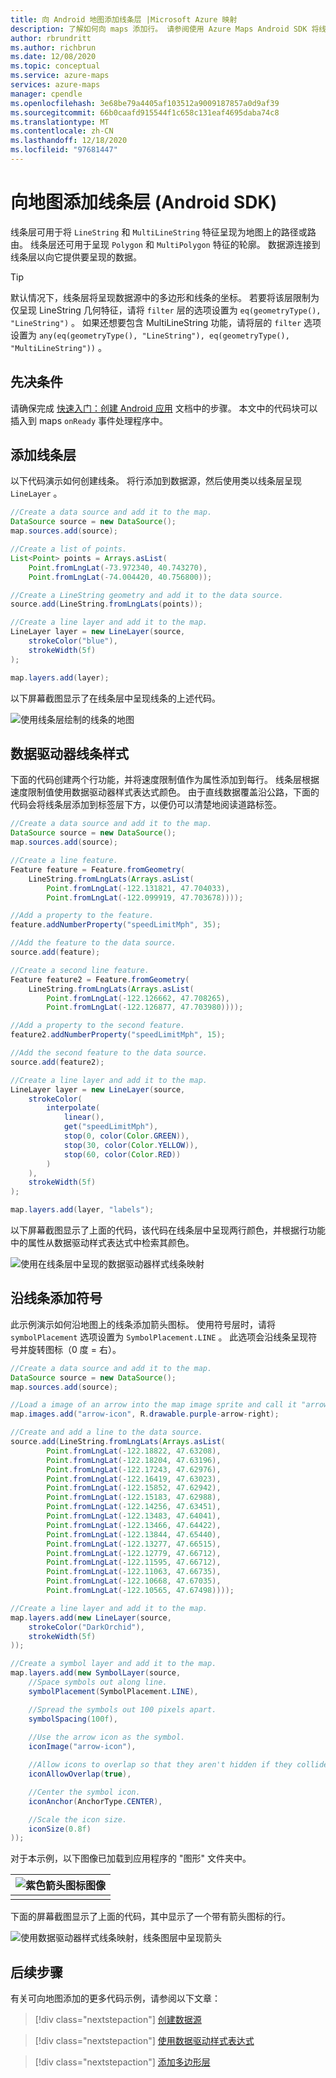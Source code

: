 ```yaml
---
title: 向 Android 地图添加线条层 |Microsoft Azure 映射
description: 了解如何向 maps 添加行。 请参阅使用 Azure Maps Android SDK 将线条图层添加到地图以及使用符号和颜色渐变自定义线条的示例。
author: rbrundritt
ms.author: richbrun
ms.date: 12/08/2020
ms.topic: conceptual
ms.service: azure-maps
services: azure-maps
manager: cpendle
ms.openlocfilehash: 3e68be79a4405af103512a9009187857a0d9af39
ms.sourcegitcommit: 66b0caafd915544f1c658c131eaf4695daba74c8
ms.translationtype: MT
ms.contentlocale: zh-CN
ms.lasthandoff: 12/18/2020
ms.locfileid: "97681447"
---
```

# <a name="add-a-line-layer-to-the-map-android-sdk"></a>向地图添加线条层 (Android SDK) 

线条层可用于将 `LineString` 和 `MultiLineString` 特征呈现为地图上的路径或路由。 线条层还可用于呈现 `Polygon` 和 `MultiPolygon` 特征的轮廓。 数据源连接到线条层以向它提供要呈现的数据。

> [!TIP]
> 默认情况下，线条层将呈现数据源中的多边形和线条的坐标。 若要将该层限制为仅呈现 LineString 几何特征，请将 `filter` 层的选项设置为 `eq(geometryType(), "LineString")` 。 如果还想要包含 MultiLineString 功能，请将层的 `filter` 选项设置为 `any(eq(geometryType(), "LineString"), eq(geometryType(), "MultiLineString"))` 。

## <a name="prerequisites"></a>先决条件

请确保完成 [快速入门：创建 Android 应用](quick-android-map.md) 文档中的步骤。 本文中的代码块可以插入到 maps `onReady` 事件处理程序中。

## <a name="add-a-line-layer"></a>添加线条层

以下代码演示如何创建线条。 将行添加到数据源，然后使用类以线条层呈现 `LineLayer` 。

```java
//Create a data source and add it to the map.
DataSource source = new DataSource();
map.sources.add(source);

//Create a list of points.
List<Point> points = Arrays.asList(
    Point.fromLngLat(-73.972340, 40.743270),
    Point.fromLngLat(-74.004420, 40.756800));

//Create a LineString geometry and add it to the data source.
source.add(LineString.fromLngLats(points));

//Create a line layer and add it to the map.
LineLayer layer = new LineLayer(source,
    strokeColor("blue"),
    strokeWidth(5f)
);

map.layers.add(layer);
```

以下屏幕截图显示了在线条层中呈现线条的上述代码。

![使用线条层绘制的线条的地图](media/android-map-add-line-layer/android-line-layer.png)

## <a name="data-drive-line-style"></a>数据驱动器线条样式

下面的代码创建两个行功能，并将速度限制值作为属性添加到每行。 线条层根据速度限制值使用数据驱动器样式表达式颜色。 由于直线数据覆盖沿公路，下面的代码会将线条层添加到标签层下方，以便仍可以清楚地阅读道路标签。

```java
//Create a data source and add it to the map.
DataSource source = new DataSource();
map.sources.add(source);

//Create a line feature.
Feature feature = Feature.fromGeometry(
    LineString.fromLngLats(Arrays.asList(
        Point.fromLngLat(-122.131821, 47.704033),
        Point.fromLngLat(-122.099919, 47.703678))));

//Add a property to the feature.
feature.addNumberProperty("speedLimitMph", 35);

//Add the feature to the data source.
source.add(feature);

//Create a second line feature.
Feature feature2 = Feature.fromGeometry(
    LineString.fromLngLats(Arrays.asList(
        Point.fromLngLat(-122.126662, 47.708265),
        Point.fromLngLat(-122.126877, 47.703980))));

//Add a property to the second feature.
feature2.addNumberProperty("speedLimitMph", 15);

//Add the second feature to the data source.
source.add(feature2);

//Create a line layer and add it to the map.
LineLayer layer = new LineLayer(source,
    strokeColor(
        interpolate(
            linear(),
            get("speedLimitMph"),
            stop(0, color(Color.GREEN)),
            stop(30, color(Color.YELLOW)),
            stop(60, color(Color.RED))
        )
    ),
    strokeWidth(5f)
);

map.layers.add(layer, "labels");
```

以下屏幕截图显示了上面的代码，该代码在线条层中呈现两行颜色，并根据行功能中的属性从数据驱动样式表达式中检索其颜色。

![使用在线条层中呈现的数据驱动器样式线条映射](media/android-map-add-line-layer/android-line-layer-data-drive-style.png)

## <a name="add-symbols-along-a-line"></a>沿线条添加符号

此示例演示如何沿地图上的线条添加箭头图标。 使用符号层时，请将 `symbolPlacement` 选项设置为 `SymbolPlacement.LINE` 。 此选项会沿线条呈现符号并旋转图标（0 度 = 右）。

```java
//Create a data source and add it to the map.
DataSource source = new DataSource();
map.sources.add(source);

//Load a image of an arrow into the map image sprite and call it "arrow-icon".
map.images.add("arrow-icon", R.drawable.purple-arrow-right);

//Create and add a line to the data source.
source.add(LineString.fromLngLats(Arrays.asList(
        Point.fromLngLat(-122.18822, 47.63208),
        Point.fromLngLat(-122.18204, 47.63196),
        Point.fromLngLat(-122.17243, 47.62976),
        Point.fromLngLat(-122.16419, 47.63023),
        Point.fromLngLat(-122.15852, 47.62942),
        Point.fromLngLat(-122.15183, 47.62988),
        Point.fromLngLat(-122.14256, 47.63451),
        Point.fromLngLat(-122.13483, 47.64041),
        Point.fromLngLat(-122.13466, 47.64422),
        Point.fromLngLat(-122.13844, 47.65440),
        Point.fromLngLat(-122.13277, 47.66515),
        Point.fromLngLat(-122.12779, 47.66712),
        Point.fromLngLat(-122.11595, 47.66712),
        Point.fromLngLat(-122.11063, 47.66735),
        Point.fromLngLat(-122.10668, 47.67035),
        Point.fromLngLat(-122.10565, 47.67498))));

//Create a line layer and add it to the map.
map.layers.add(new LineLayer(source,
    strokeColor("DarkOrchid"),
    strokeWidth(5f)
));

//Create a symbol layer and add it to the map.
map.layers.add(new SymbolLayer(source,
    //Space symbols out along line.
    symbolPlacement(SymbolPlacement.LINE),

    //Spread the symbols out 100 pixels apart.
    symbolSpacing(100f),
    
    //Use the arrow icon as the symbol.
    iconImage("arrow-icon"),

    //Allow icons to overlap so that they aren't hidden if they collide with other map elements.
    iconAllowOverlap(true),

    //Center the symbol icon.
    iconAnchor(AnchorType.CENTER),

    //Scale the icon size.
    iconSize(0.8f)
));
```

对于本示例，以下图像已加载到应用程序的 "图形" 文件夹中。

| ![紫色箭头图标图像](media/android-map-add-line-layer/purple-arrow-right.png)|
|:-----------------------------------------------------------------------:|
|                                                  |

下面的屏幕截图显示了上面的代码，其中显示了一个带有箭头图标的行。

![使用数据驱动器样式线条映射，线条图层中呈现箭头](media/android-map-add-line-layer/android-symbols-along-line-path.png)

## <a name="next-steps"></a>后续步骤

有关可向地图添加的更多代码示例，请参阅以下文章：

> [!div class="nextstepaction"]
> [创建数据源](create-data-source-android-sdk.md)

> [!div class="nextstepaction"]
> [使用数据驱动样式表达式](data-driven-style-expressions-android-sdk.md)

> [!div class="nextstepaction"]
> [添加多边形层](how-to-add-shapes-to-android-map.md)
